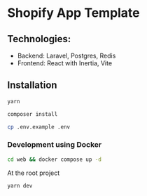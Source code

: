 # Shopify App Template

## Technologies:

- Backend: Laravel, Postgres, Redis
- Frontend: React with Inertia, Vite

## Installation

```zsh
yarn
```

```zsh
composer install
```

```zsh
cp .env.example .env
```

### Development using Docker

```zsh
cd web && docker compose up -d
```

At the root project

```zsh
yarn dev
```

